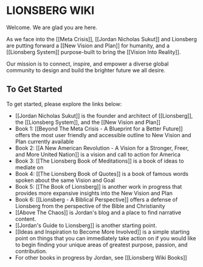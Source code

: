 # LIONSBERG WIKI

Welcome. We are glad you are here. 

As we face into the [[Meta Crisis]], [[Jordan Nicholas Sukut]] and Lionsberg are putting forward a [[New Vision and Plan]] for humanity, and a [[Lionsberg System]] purpose-built to bring the [[Vision Into Reality]]. 

Our mission is to connect, inspire, and empower a diverse global community to design and build the brighter future we all desire. 

## To Get Started

To get started, please explore the links below: 

- [[Jordan Nicholas Sukut]] is the founder and architect of [[Lionsberg]], the [[Lionsberg System]],  and the [[New Vision and Plan]]  
- Book 1: [[Beyond The Meta Crisis - A Blueprint for a Better Future]] offers the most user friendly and accessible outline to New Vision and Plan currently available  
- Book 2: [[A New American Revolution - A Vision for a Stronger, Freer, and More United Nation]] is a vision and call to action for America  
- Book 3: [[The Lionsberg Book of Meditations]] is a book of ideas to mediate on  
- Book 4: [[The Lionsberg Book of Quotes]] is a book of famous words spoken about the same Vision and Goal  
- Book 5: [[The Book of Lionsberg]] is another work in progress that provides more expansive insights into the New Vision and Plan  
- Book 6: [[Lionsberg - A Biblical Perspective]] offers a defense of Lionsberg from the perspective of the Bible and Christianity  
- [[Above The Chaos]] is Jordan's blog and a place to find narrative content.   
- [[Jordan's Guide to Lionsberg]] is another starting point. 
- [[Ideas and Inspiration to Become More Involved]] is a simple starting point on things that you can immediately take action on if you would like to begin finding your unique areas of greatest purpose, passion, and contribution. 
- For other books in progress by Jordan, see [[Lionsberg Wiki Books]]

